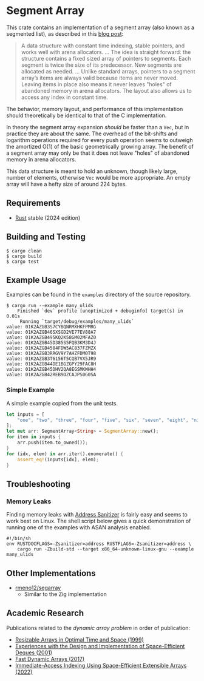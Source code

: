 # Segment Array

This crate contains an implementation of a segment array (also known as a segmented list), as described in this [blog post](https://danielchasehooper.com/posts/segment_array/):

> A data structure with constant time indexing, stable pointers, and works well
> with arena allocators. ... The idea is straight forward: the structure
> contains a fixed sized array of pointers to segments. Each segment is twice
> the size of its predecessor. New segments are allocated as needed. ... Unlike
> standard arrays, pointers to a segment array’s items are always valid because
> items are never moved. Leaving items in place also means it never leaves
> "holes" of abandoned memory in arena allocators. The layout also allows us to
> access any index in constant time.

The behavior, memory layout, and performance of this implementation should theoretically be identical to that of the C implementation.

In theory the segment array expansion _should_ be faster than a `Vec`, but in practice they are about the same. The overhead of the bit-shifts and logarithm operations required for every push operation seems to outweigh the amortized O(1) of the basic geometrically growing array. The benefit of a segment array may only be that it does not leave "holes" of abandoned memory in arena allocators.

This data structure is meant to hold an unknown, though likely large, number of elements, otherwise `Vec` would be more appropriate. An empty array will have a hefty size of around 224 bytes.

## Requirements

* [Rust](https://www.rust-lang.org) stable (2024 edition)

## Building and Testing

```shell
$ cargo clean
$ cargo build
$ cargo test
```

## Example Usage

Examples can be found in the `examples` directory of the source repository.

```shell
$ cargo run --example many_ulids
    Finished `dev` profile [unoptimized + debuginfo] target(s) in 0.01s
     Running `target/debug/examples/many_ulids`
value: 01K2AZGB3S7CYBQNRMXHKFPMRG
value: 01K2AZGB46SXSGD2VE77EV88A7
value: 01K2AZGB495KQ2K58GM02MFAZ0
value: 01K2AZGB45D385S5FQB3KM3D4J
value: 01K2AZGB4584FDW5AC837FZMZX
value: 01K2AZGB3RRGV9Y7AHZFDM0T98
value: 01K2AZGB3T6156T5CQB7VX5JR9
value: 01K2AZGB44DE1BGZGPY29FAC8H
value: 01K2AZGB45DHV2QA8EGSMKWHH4
value: 01K2AZGB42REB9DZCAJPS0G0SA
```

### Simple Example

A simple example copied from the unit tests.

```rust
let inputs = [
    "one", "two", "three", "four", "five", "six", "seven", "eight", "nine",
];
let mut arr: SegmentArray<String> = SegmentArray::new();
for item in inputs {
    arr.push(item.to_owned());
}
for (idx, elem) in arr.iter().enumerate() {
    assert_eq!(inputs[idx], elem);
}
```

## Troubleshooting

### Memory Leaks

Finding memory leaks with [Address Sanitizer](https://clang.llvm.org/docs/AddressSanitizer.html) is fairly easy and seems to work best on Linux. The shell script below gives a quick demonstration of running one of the examples with ASAN analysis enabled.

```shell
#!/bin/sh
env RUSTDOCFLAGS=-Zsanitizer=address RUSTFLAGS=-Zsanitizer=address \
    cargo run -Zbuild-std --target x86_64-unknown-linux-gnu --example many_ulids
```

## Other Implementations

* [rmeno12/segarray](https://github.com/rmeno12/segarray)
    + Similar to the Zig implementation

## Academic Research

Publications related to the _dynamic array problem_ in order of publication:

* [Resizable Arrays in Optimal Time and Space (1999)](https://www.semanticscholar.org/paper/Resizable-Arrays-in-Optimal-Time-and-Space-Brodnik-Carlsson/7843ee3731560aa81514be409a9ffc42749af289)
* [Experiences with the Design and Implementation of Space-Efficient Deques (2001)](https://www.semanticscholar.org/paper/Experiences-with-the-Design-and-Implementation-of-Katajainen-Mortensen/2346307bf5cc3b322ed38e6582cfb854723ebec5)
* [Fast Dynamic Arrays (2017)](https://www.semanticscholar.org/paper/Fast-Dynamic-Arrays-Bille-Christiansen/4f01f5322ef6564d253039a3859ea20f858ac9ef)
* [Immediate-Access Indexing Using Space-Efficient Extensible Arrays (2022)](https://www.semanticscholar.org/paper/Immediate-Access-Indexing-Using-Space-Efficient-Moffat/31e7dd2ee63efa92009035f4f04d9569ed3024c6)
